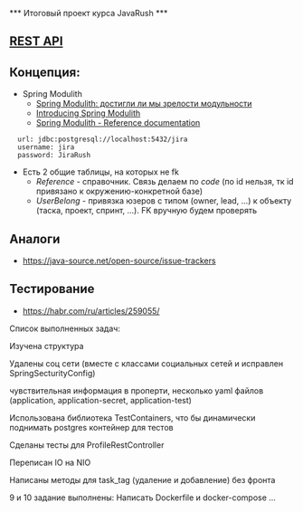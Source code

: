 *** Итоговый проект курса JavaRush ***


## [REST API](http://localhost:8080/doc)

## Концепция:

- Spring Modulith
    - [Spring Modulith: достигли ли мы зрелости модульности](https://habr.com/ru/post/701984/)
    - [Introducing Spring Modulith](https://spring.io/blog/2022/10/21/introducing-spring-modulith)
    - [Spring Modulith - Reference documentation](https://docs.spring.io/spring-modulith/docs/current-SNAPSHOT/reference/html/)

```
  url: jdbc:postgresql://localhost:5432/jira
  username: jira
  password: JiraRush
```

- Есть 2 общие таблицы, на которых не fk
    - _Reference_ - справочник. Связь делаем по _code_ (по id нельзя, тк id привязано к окружению-конкретной базе)
    - _UserBelong_ - привязка юзеров с типом (owner, lead, ...) к объекту (таска, проект, спринт, ...). FK вручную будем
      проверять

## Аналоги

- https://java-source.net/open-source/issue-trackers

## Тестирование

- https://habr.com/ru/articles/259055/

Список выполненных задач:

Изучена структура

Удалены соц сети (вместе с классами социальных сетей и исправлен SpringSecturityConfig)

чувствительная информация в проперти, несколько yaml файлов (application, application-secret, application-test)

Использована библиотека TestContainers, что бы динамически поднимать postgres контейнер для тестов

Сделаны тесты для ProfileRestController

Переписан IO на NIO

Написаны методы для task_tag (удаление и добавление) без фронта

9 и 10 задание выполнены: Написать Dockerfile и docker-compose ...
